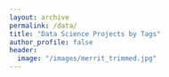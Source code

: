 ```yaml
---
layout: archive
permalink: /data/
title: "Data Science Projects by Tags"
author_profile: false
header:
  image: "/images/merrit_trimmed.jpg"
---
```

